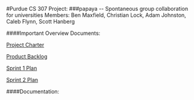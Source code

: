#Purdue CS 307 Project:
###papaya -- Spontaneous group collaboration for universities
Members: Ben Maxfield, Christian Lock, Adam Johnston, Caleb Flynn, Scott Hanberg

####Important Overview Documents:

[Project Charter](http://github.com/bmaxfie/papaya-android/blob/master/docs/ProjectCharter.pdf)

[Product Backlog](http://github.com/bmaxfie/papaya-android/blob/master/docs/ProductBacklog.pdf)

[Sprint 1 Plan](http://github.com/bmaxfie/papaya-android/blob/master/docs/SprintPlan1.pdf)

[Sprint 2 Plan](http://github.com/bmaxfie/papaya-android/blob/master/docs/SprintPlan2.pdf)

####Documentation:
